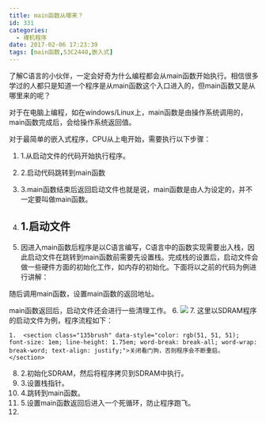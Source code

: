 ```yaml
---
title: main函数从哪来？
id: 331
categories:
  - 裸机程序
date: 2017-02-06 17:23:39
tags: [main函数,S3C2440,嵌入式]
---
```


了解C语言的小伙伴，一定会好奇为什么编程都会从main函数开始执行。相信很多学过的人都只是知道一个程序是从main函数这个入口进入的，但main函数又是从哪里来的呢？

对于在电脑上编程，如在windows/Linux上，main函数是由操作系统调用的，main函数完成后，会给操作系统返回值。

对于最简单的嵌入式程序，CPU从上电开始，需要执行以下步骤：

1.  1.从启动文件的代码开始执行程序。
2.  2.启动代码跳转到main函数
3.  3.main函数结束后返回启动文件也就是说，main函数是由人为设定的，并不一定要叫做main函数。
4.  ## 1.启动文件

5.  因进入main函数后程序是以C语言编写，C语言中的函数实现需要出入栈，因此启动文件在跳转到main函数前需要先设置栈。完成栈的设置后，启动文件会做一些硬件方面的初始化工作，如内存的初始化。下面将以之前的代码为例进行讲解：

随后调用main函数，设置main函数的返回地址。

main函数返回后，启动文件还会进行一些清理工作。​
6.  ![](http://www.atime.net.cn/blog/wp-content/uploads/2017/02/捕获-14-300x154.png)
7.  这里以SDRAM程序的启动文件为例，程序流程如下：

    1.  <section class="135brush" data-style="color: rgb(51, 51, 51); font-size: 1em; line-height: 1.75em; word-break: break-all; word-wrap: break-word; text-align: justify;">关闭看门狗，否则程序会不断重启。</section>

8.  <section class="135brush" data-style="color: rgb(51, 51, 51); font-size: 1em; line-height: 1.75em; word-break: break-all; word-wrap: break-word; text-align: justify;">2.初始化SDRAM，然后将程序拷贝到SDRAM中执行。</section>
9.  <section class="135brush" data-style="color: rgb(51, 51, 51); font-size: 1em; line-height: 1.75em; word-break: break-all; word-wrap: break-word; text-align: justify;">3.设置栈指针。</section>
10.  <section class="135brush" data-style="color: rgb(51, 51, 51); font-size: 1em; line-height: 1.75em; word-break: break-all; word-wrap: break-word; text-align: justify;">4.跳转到main函数。</section>
11.  <section class="135brush" data-style="color: rgb(51, 51, 51); font-size: 1em; line-height: 1.75em; word-break: break-all; word-wrap: break-word; text-align: justify;">​5.设置main函数返回后进入一个死循环，防止程序跑飞。</section>
12.